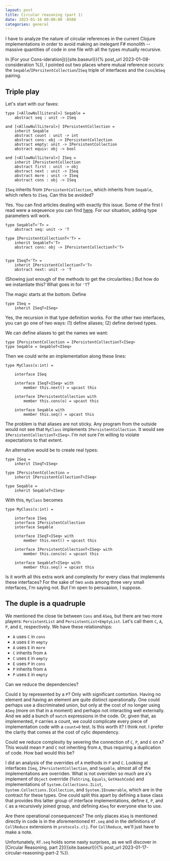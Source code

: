```yaml
---
layout: post
title: Circular reasoning (part 1)
date: 2023-01-16 00:00:00 -0500
categories: general
---
```


I have to analyze the nature of circular references in the current Clojure implementations in order to avoid making an inelegant F# monolith -- massive quantities of code in one file with all the types mutually recursive.

In [For your Cons-ideration]({{site.baseurl}}{% post_url 2023-01-08-consideration %}), I pointed out two places where mutual reference occurs:  the `Seqable`/`IPersitentCollection`/`ISeq` triple of interfaces and the `Cons`/`ASeq` pairing.

## Triple play

Let's start with our faves:

```F#
type [<AllowNullLiteral>] Seqable =
    abstract seq : unit -> ISeq

and [<AllowNullLiteral>] IPersistentCollection = 
    inherit Seqable
    abstract count : unit -> int
    abstract cons: obj -> IPersistentCollection
    abstract empty: unit -> IPersistentCollection
    abstract equiv: obj -> bool

and [<AllowNullLiteral>] ISeq =
    inherit IPersistentCollection
    abstract first : unit -> obj
    abstract next : unit -> ISeq
    abstract more : unit -> ISeq
    abstract cons : obj -> ISeq
```

`ISeq` inherits from `IPersistentCollection`, which inherits from `Seqable`, which refers to `ISeq`.   Can this be avoided?

Yes.  You can find articles dealing with exactly this issue.  Some of the first I read were a seqeuence you can find [here](https://fsharpforfunandprofit.com/posts/removing-cyclic-dependencies/#series-toc).  For our situation, adding type parameters will work.

```F#
type SeqableT<'T> =
    abstract seq: unit -> 'T

type IPersistentCollectionT<'T> = 
    inherit SeqableT<'T>
    abstract cons: obj -> IPersistentCollectionT<'T>


type ISeqT<'T> =
    inherit IPersistentCollectionT<'T>
    abstract next: unit -> 'T

```

(Showing just enough of the methods to get the circularities.)  But how do we instantiate this?  What goes in for `'T`?

The magic starts at the bottom.  Define

```F#
type ISeq =
    inherit ISeqT<ISeq>
```

Yes, the recursion in that type definition works.
For the other two interfaces, you can go one of two ways:  (1) define aliases; (2) define derived types.

We can define aliases to get the names we want:

```F#
type IPersistentCollection = IPersistentCollectionT<ISeq>
type Seqable = SeqableT<ISeq>
```

Then we could write an implementation along these lines:

```F#
type MyClass(x:int) = 
    
    interface ISeq

    interface ISeqT<ISeq> with
        member this.next() = upcast this

    interface IPersistentCollection with
        member this.cons(o) = upcast this

    interface Seqable with
        member this.seq() = upcast this
```

The problem is that aliases are not sticky.  Any program from the outside would not see that `MyClass` implements `IPersistentCollection`.  It would see `IPersistentCollectionT<ISeq>`.  I'm not sure I'm willing to violate expectations to that extent.

An alternative would be to create real types:

```F#
type ISeq =
    inherit ISeqT<ISeq>

type IPersistentCollection =
    inherit IPersistentCollectionT<ISeq>

type Seqable =
    inherit SeqableT<ISeq>
```

With this, `MyClass` becomes

```F#
type MyClass(x:int) = 
    
    interface ISeq
    interface IPersistentCollection
    interface Seqable

    interface ISeqT<ISeq> with
        member this.next() = upcast this

    interface IPersistentCollectionT<ISeq> with
        member this.cons(o) = upcast this

    interface SeqableT<ISeq> with
        member this.seq() = upcast this
```
 
Is it worth all this extra work and complexity for every class that implements these interfaces? For the sake of two `and`s among three very small interfaces, I'm saying not.  But I'm open to persuasion, I suppose.

## The duple is a quadruple

We mentioned the close tie between `Cons` and `ASeq`, but there are two more players:  `PersistentList` and `PersistentList+EmptyList`. Let's call them `C`, `A`, `P`, and `E`, respectively.  We have these relationships:

- `A` uses `C` in `cons`
- `A` uses `E` in `empty`
- `A` uses `E` in `more`
- `C` inherits from `A`
- `C` uses `E` in `empty`
- `E` uses `P` in `cons`
- `P` inherits from `A` 
- `P` uses `E` in `empty`

Can we reduce the dependencies?

Could `E` by represented by a `P`?  Only with significant contortion.  Having no element and having an element are quite distinct operationally.  One could perhaps use a discriminated union, but only at the cost of no longer using `ASeq` (more on that in a moment) and perhaps not interacting well externally. And we add a bunch of `match` expressions in the code. Or, given that, as implemented, `P` carries a count, we could complicate every piece of implementation code with a `count=0` test.  Is this worth it?  I think not.  I prefer the clarity that comes at the cost of cylic dependency. 

Could we reduce complexity by severing the connection of `C`, `P`, and `E` on `A`?  This would mean `P` and `C` not inheriting from  `A`, thus requiring a duplication of code. How bad would this be?

I did an analysis of the overrides of `A` methods in `P` and `C`.  Looking at interfaces `ISeq`, `IPersistentCollection`, and `Seqable`, almost all of the implementations are overriden.  What is not overriden so much are `A`'s implement of `Object` overrride (`ToString`, `Equals`, `GetHashCode`) and implementations of `System.Collections.IList`, `System.Collections.ICollection`, and `System.IEnumerable`, which are in the contract for these types.  One could split this apart by defining a base class that provides this latter group of interface implementations, define `E`, `P`, and `C` as a recursively joined group, and defining `ASeq` for everyone else to use.

Are there operational consequences?  The only places `ASeq` is mentioned directly in code is in the aforementioned `RT.seq` and in the definitions of `CollReduce` extensions in `protocols.clj`.  For `CollReduce`, we'll just have to make a note.

Unfortunately, `RT.seq` holds some nasty surprises, as we will discover in [Circular Reasoning, part 2]({{site.baseurl}}{% post_url 2023-01-17-circular-reasoning-part-2 %}).